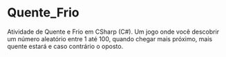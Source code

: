 # Quente_Frio
Atividade de Quente e Frio em CSharp (C#). Um jogo onde você descobrir um número aleatório entre 1 até 100, quando chegar mais próximo, mais quente estará e caso contrário o oposto.
